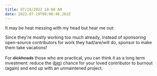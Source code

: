 ```yaml
---
title: 07/19/2022 10:08 AM
date: 2022-07-19T08:08:46.263Z
---
```

It may be heat messing with my head but hear me out: 

Since they're mostly working too much already, instead of sponsoring open-source contributors for work they had/are/will do, sponsor to make them take vacations!\
\
For ~~dickheads~~ those who are practical, you can think it as a long term investment: reduce the ([big](https://xkcd.com/2347/)) chance for your loved contributor to burnout (again) and end up with an unmaintened project.